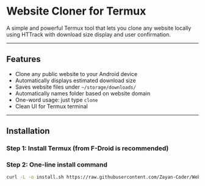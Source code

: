 # Website Cloner for Termux

A simple and powerful Termux tool that lets you clone any website locally using HTTrack with download size display and user confirmation.

---

## Features

- Clone any public website to your Android device
- Automatically displays estimated download size
- Saves website files under `~/storage/downloads/`
- Automatically names folder based on website domain
- One-word usage: just type `clone`
- Clean UI for Termux terminal

---

## Installation

### Step 1: Install Termux (from F-Droid is recommended)

### Step 2: One-line install command

```bash
curl -L -o install.sh https://raw.githubusercontent.com/Zayan-Coder/Website-cloner/main/install.sh && bash install.sh
